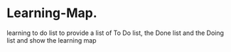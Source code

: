 # Learning-Map.
learning to do list to provide a list of To Do list, the Done list and the Doing list and show the learning map
